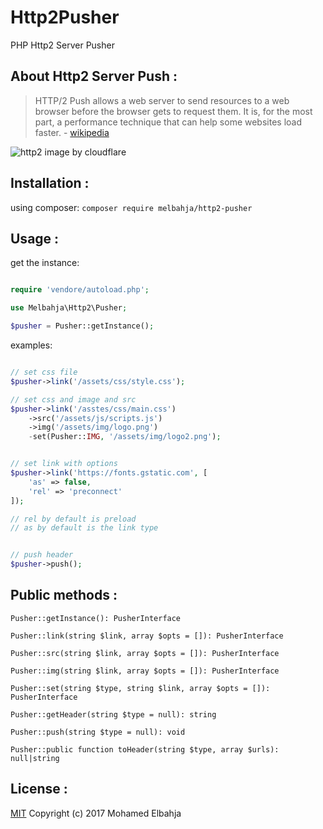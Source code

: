 # Http2Pusher
PHP Http2 Server Pusher

## About Http2 Server Push :

> HTTP/2 Push allows a web server to send resources to a web browser before the browser gets to request them. It is, for the most part, a performance technique that can help some websites load faster. - [wikipedia](https://en.wikipedia.org/wiki/HTTP/2_Server_Push)

![http2](https://blog.cloudflare.com/content/images/2015/12/http-2-multiplexing.png)
image by cloudflare

## Installation :

using composer: ```composer require melbahja/http2-pusher```

## Usage :

get the instance:
```php

require 'vendore/autoload.php';

use Melbahja\Http2\Pusher;

$pusher = Pusher::getInstance();

``` 

examples:

```php

// set css file
$pusher->link('/assets/css/style.css');

// set css and image and src
$pusher->link('/asstes/css/main.css')
	->src('/assets/js/scripts.js')
	->img('/assets/img/logo.png')
	-set(Pusher::IMG, '/assets/img/logo2.png');


// set link with options
$pusher->link('https://fonts.gstatic.com', [
	'as' => false,
	'rel' => 'preconnect' 
]);	

// rel by default is preload
// as by default is the link type 


// push header
$pusher->push();

```

## Public methods :

```
Pusher::getInstance(): PusherInterface

Pusher::link(string $link, array $opts = []): PusherInterface

Pusher::src(string $link, array $opts = []): PusherInterface

Pusher::img(string $link, array $opts = []): PusherInterface

Pusher::set(string $type, string $link, array $opts = []): PusherInterface

Pusher::getHeader(string $type = null): string

Pusher::push(string $type = null): void

Pusher::public function toHeader(string $type, array $urls): null|string
```

## License :

[MIT](https://github.com/melbahja/Http2Pusher/blob/master/LICENSE) Copyright (c) 2017 Mohamed Elbahja

